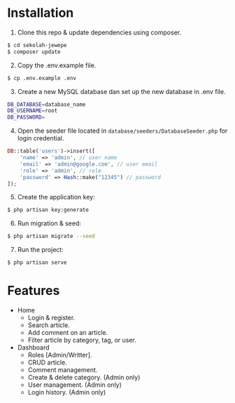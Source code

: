 # Installation

1. Clone this repo & update dependencies using composer.

```sh
$ cd sekolah-jewepe
$ composer update
```

2. Copy the .env.example file.

```sh
$ cp .env.example .env
```

3. Create a new MySQL database dan set up the new database in .env file.

```sh
DB_DATABASE=database_name
DB_USERNAME=root
DB_PASSWORD=
```

4. Open the seeder file located in `database/seeders/DatabaseSeeder.php` for login credential.

```php
DB::table('users')->insert([
	'name' => 'admin', // user name
	'email' => 'admin@google.com', // user email
	'role' => 'admin', // role
	'password' => Hash::make("12345") // password
]);
```

5. Create the application key:

```sh
$ php artisan key:generate
```

6. Run migration & seed:

```sh
$ php artisan migrate --seed
```

7. Run the project:

```sh
$ php artisan serve
```

# Features

- Home
  - Login & register.
  - Search article.
  - Add comment on an article.
  - Filter article by category, tag, or user.
- Dashboard
  - Roles [Admin/Writter].
  - CRUD article.
  - Comment management.
  - Create & delete category. (Admin only)
  - User management. (Admin only)
  - Login history. (Admin only)

